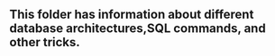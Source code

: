 ## This folder has information about different database architectures,SQL commands, and other tricks.